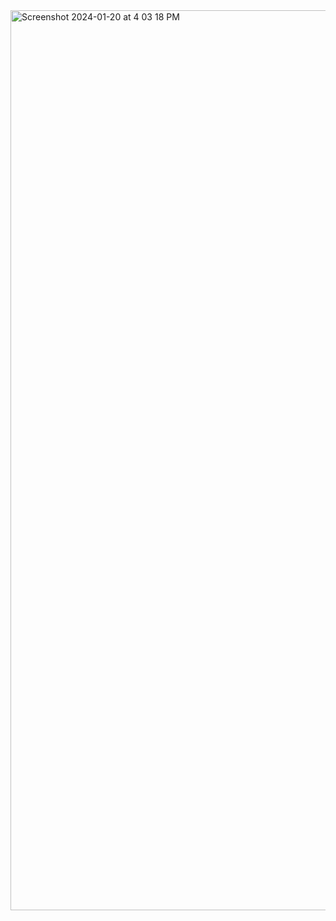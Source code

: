 <img width="1440" alt="Screenshot 2024-01-20 at 4 03 18 PM" src="https://github.com/arpitac01/skills-github-pages/assets/156526342/05d1d175-862e-4cb3-b438-a87d41a80dd1">
